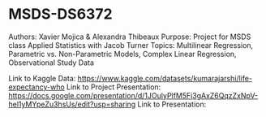 # MSDS-DS6372
Authors: Xavier Mojica & Alexandra Thibeaux
Purpose: Project for MSDS class Applied Statistics with Jacob Turner
Topics: Multilinear Regression, Parametric vs. Non-Parametric Models, Complex Linear Regression, Observational Study Data

Link to Kaggle Data: https://www.kaggle.com/datasets/kumarajarshi/life-expectancy-who
Link to Project Presentation: https://docs.google.com/presentation/d/1JOulyPlfM5Fj3gAxZ6QqzZxNpV-hel1yMYpeZu3hsUs/edit?usp=sharing
Link to Presentation:
